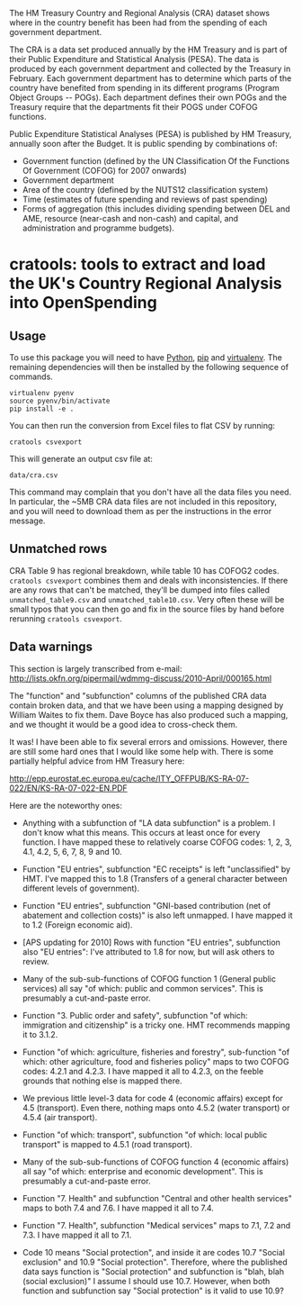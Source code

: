 The HM Treasury Country and Regional Analysis (CRA) dataset shows where in the
country benefit has been had from the spending of each government department.

The CRA is a data set produced annually by the HM Treasury and is part of their
Public Expenditure and Statistical Analysis (PESA). The data is produced by
each government department and collected by the Treasury in February. Each
government department has to determine which parts of the country have
benefited from spending in its different programs (Program Object Groups --
POGs). Each department defines their own POGs and the Treasury require that the
departments fit their POGS under COFOG functions.

Public Expenditure Statistical Analyses (PESA) is published by HM Treasury,
annually soon after the Budget. It is public spending by combinations of:

* Government function (defined by the UN Classification Of the Functions Of
  Government (COFOG) for 2007 onwards)
* Government department
* Area of the country (defined by the NUTS12 classification system)
* Time (estimates of future spending and reviews of past spending) 
* Forms of aggregation (this includes dividing spending between DEL and AME,
  resource (near-cash and non-cash) and capital, and administration and
  programme budgets).

# cratools: tools to extract and load the UK's Country Regional Analysis into OpenSpending

## Usage

To use this package you will need to have [Python](http://python.org),
[pip](http://www.pip-installer.org) and [virtualenv](http://virtualenv.org).
The remaining dependencies will then be installed by the following sequence of
commands.

    virtualenv pyenv
    source pyenv/bin/activate
    pip install -e .

You can then run the conversion from Excel files to flat CSV by running:

    cratools csvexport

This will generate an output csv file at:

    data/cra.csv

This command may complain that you don't have all the data files you need. In
particular, the ~5MB CRA data files are not included in this repository, and
you will need to download them as per the instructions in the error message.

## Unmatched rows

CRA Table 9 has regional breakdown, while table 10 has COFOG2 codes. `cratools csvexport`
combines them and deals with inconsistencies. If there are any rows that can't
be matched, they'll be dumped into files called `unmatched_table9.csv` and
`unmatched_table10.csv`. Very often these will be small typos that you can then
go and fix in the source files by hand before rerunning `cratools csvexport`.

## Data warnings

This section is largely transcribed from e-mail: <http://lists.okfn.org/pipermail/wdmmg-discuss/2010-April/000165.html>

The "function" and "subfunction" columns of the published CRA data contain broken
data, and that we have been using a mapping designed by William Waites to fix
them. Dave Boyce has also produced such a mapping, and we thought it would be a
good idea to cross-check them.

It was! I have been able to fix several errors and omissions. However, there
are still some hard ones that I would like some help with. There is some
partially helpful advice from HM Treasury here:

<http://epp.eurostat.ec.europa.eu/cache/ITY_OFFPUB/KS-RA-07-022/EN/KS-RA-07-022-EN.PDF>

Here are the noteworthy ones:

  - Anything with a subfunction of "LA data subfunction" is a problem. I don't
    know what this means. This occurs at least once for every function.  I have
    mapped these to relatively coarse COFOG codes: 1, 2, 3, 4.1, 4.2, 5, 6, 7,
    8, 9 and 10.

  - Function "EU entries", subfunction "EC receipts" is left
    "unclassified" by HMT. I've mapped this to 1.8 (Transfers of a general
    character between different levels of government).

  - Function "EU entries", subfunction "GNI-based contribution (net of
    abatement and collection costs)" is also left unmapped. I have mapped it to
    1.2 (Foreign economic aid).

  - [APS updating for 2010] Rows with function "EU entries", subfunction
    also "EU entries": I've attributed to 1.8 for now, but will ask others
    to review.

  - Many of the sub-sub-functions of COFOG function 1 (General public services)
    all say "of which: public and common services". This is presumably a
    cut-and-paste error.

  - Function "3. Public order and safety", subfunction "of which: immigration
    and citizenship" is a tricky one. HMT recommends mapping it to 3.1.2.

  - Function "of which: agriculture, fisheries and forestry", sub-function "of
    which: other agriculture, food and fisheries policy" maps to two COFOG
    codes: 4.2.1 and 4.2.3. I have mapped it all to 4.2.3, on the feeble
    grounds that nothing else is mapped there.

  - We previous little level-3 data for code 4 (economic affairs) except for
    4.5 (transport). Even there, nothing maps onto 4.5.2 (water transport) or
    4.5.4 (air transport).

  - Function "of which: transport", subfunction "of which: local public
    transport" is mapped to 4.5.1 (road transport).

  - Many of the sub-sub-functions of COFOG function 4 (economic affairs) all
    say "of which: enterprise and economic development". This is presumably a
    cut-and-paste error.

  - Function "7. Health" and subfunction "Central and other health services"
    maps to both 7.4 and 7.6. I have mapped it all to 7.4.

  - Function "7. Health", subfunction "Medical services" maps to 7.1, 7.2 and
    7.3. I have mapped it all to 7.1.

  - Code 10 means "Social protection", and inside it are codes 10.7 "Social
    exclusion" and 10.9 "Social protection". Therefore, where the published
    data says function is "Social protection" and subfunction is "blah, blah
    (social exclusion)" I assume I should use 10.7. However, when both function
    and subfunction say "Social protection" is it valid to use 10.9?
